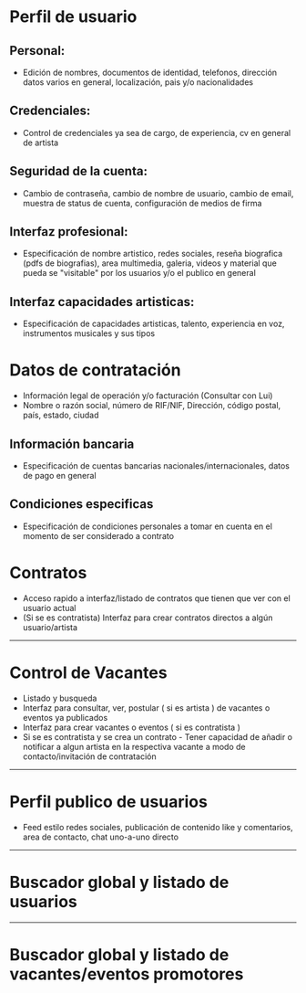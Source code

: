 
# Perfil de usuario

## Personal:
- Edición de nombres, documentos de identidad, telefonos, dirección datos varios en general, localización, pais y/o nacionalidades

## Credenciales:
- Control de credenciales ya sea de cargo, de experiencia, cv en general de artista

## Seguridad de la cuenta:
- Cambio de contraseña, cambio de nombre de usuario, cambio de email, muestra de status de cuenta, configuración de medios de firma

## Interfaz profesional:
- Especificación de nombre artistico, redes sociales, reseña biografica (pdfs de biografias), area multimedia, galeria, videos y material que pueda se "visitable" por los usuarios y/o el publico en general

## Interfaz capacidades artisticas:
- Especificación de capacidades artisticas, talento, experiencia en voz, instrumentos musicales y sus tipos

# Datos de contratación

- Información legal de operación y/o facturación (Consultar con Lui)
- Nombre o razón social, número de RIF/NIF, Dirección, código postal, país, estado, ciudad

## Información bancaria
- Especificación de cuentas bancarias nacionales/internacionales, datos de pago en general

## Condiciones especificas
- Especificación de condiciones personales a tomar en cuenta en el momento de ser considerado a contrato

# Contratos
- Acceso rapido a interfaz/listado de contratos que tienen que ver con el usuario actual
- (Si se es contratista) Interfaz para crear contratos directos a algún usuario/artista

<hr>

# Control de Vacantes
- Listado y busqueda
- Interfaz para consultar, ver, postular ( si es artista ) de vacantes o eventos ya publicados
- Interfaz para crear vacantes o eventos ( si es contratista )
- Si se es contratista y se crea un contrato - Tener capacidad de añadir o notificar a algun artista en la respectiva vacante a modo de contacto/invitación de contratación

<hr>

# Perfil publico de usuarios

- Feed estilo redes sociales, publicación de contenido like y comentarios, area de contacto, chat uno-a-uno directo

<hr>

# Buscador global y listado de usuarios

<hr>

# Buscador global y listado de vacantes/eventos promotores